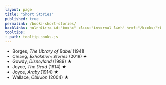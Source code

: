 ```yaml
---
layout: page
title: "Short Stories"
published: true
permalink: /books-short-stories/
backlinks: <ul><li><a id="books" class="internal-link" href="/books/">Books</a></li></ul>
tooltips: 
- path: tooltip_books.js
---
```


* Borges, *The Library of Babel* (1941)
* Chiang, *Exhalation: Stories* (2019) ★
* Gowdy, *Disneyland* (1989) ★
* Joyce, *The Dead* (1914) ★
* Joyce, *Araby* (1914) ★
* Wallace, *Oblivion* (2004) ★
